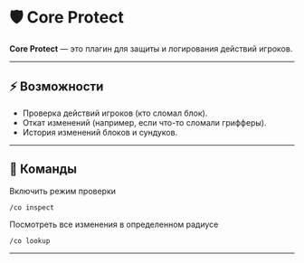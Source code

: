 # 🛡 Core Protect

**Core Protect** — это плагин для защиты и логирования действий игроков.

---

## ⚡ Возможности
- Проверка действий игроков (кто сломал блок).  
- Откат изменений (например, если что-то сломали грифферы).  
- История изменений блоков и сундуков.  

---

## 🔧 Команды
Включить режим проверки 
```
/co inspect
``` 
Посмотреть все изменения в определенном радиусе  
```
/co lookup
```

---
